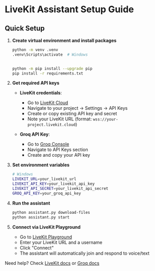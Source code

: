 # LiveKit Assistant Setup Guide

## Quick Setup

1. **Create virtual environment and install packages**
   ```bash
   python -m venv .venv
   .venv\Scripts\activate  # Windows
    
   
   python -m pip install --upgrade pip
   pip install -r requirements.txt
   ```

2. **Get required API keys**
   - **LiveKit credentials**:
     - Go to [LiveKit Cloud](https://cloud.livekit.io/)
     - Navigate to your project → Settings → API Keys
     - Create or copy existing API key and secret
     - Note your LiveKit URL (format: `wss://your-project.livekit.cloud`)

   - **Groq API Key**:
     - Go to [Groq Console](https://console.groq.com/)
     - Navigate to API Keys section
     - Create and copy your API key

3. **Set environment variables**
   ```bash
   # Windows
   LIVEKIT_URL=your_livekit_url
   LIVEKIT_API_KEY=your_livekit_api_key
   LIVEKIT_API_SECRET=your_livekit_api_secret
   GROQ_API_KEY=your_groq_api_key
   ```

4. **Run the assistant**
   ```bash
   python assistant.py download-files
   python assistant.py start
   ```

5. **Connect via LiveKit Playground**
   - Go to [LiveKit Playground](https://playground.livekit.io/)
   - Enter your LiveKit URL and a username
   - Click "Connect"
   - The assistant will automatically join and respond to voice/text


Need help? Check [LiveKit docs](https://docs.livekit.io/) or [Groq docs](https://console.groq.com/docs)